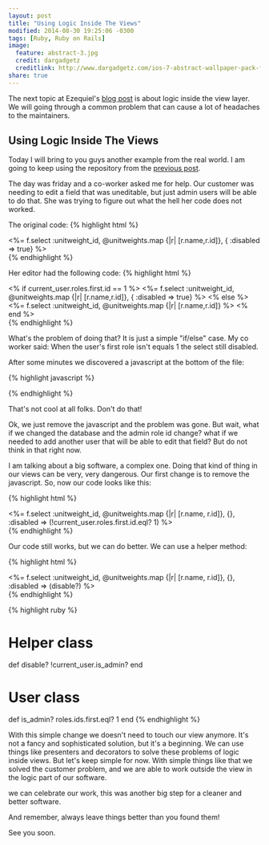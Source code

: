 ```yaml
---
layout: post
title: "Using Logic Inside The Views"
modified: 2014-08-30 19:25:06 -0300
tags: [Ruby, Ruby on Rails]
image:
  feature: abstract-3.jpg
  credit: dargadgetz
  creditlink: http://www.dargadgetz.com/ios-7-abstract-wallpaper-pack-for-iphone-5-and-ipod-touch-retina/
share: true
---
```


The next topic at Ezequiel's [blog post](http://edelpero.svbtle.com/most-common-mistakes-on-legacy-rails-apps?utm_source=gilgomes.com.br) is about logic inside the view layer. We will going through a common problem that can cause a lot of headaches to the maintainers.

## Using Logic Inside The Views

Today I will bring to you guys another example from the real world. I am going to keep using the repository from the [previous post](http://www.gilgomes.com.br/business-logic-outside-models/).

The day was friday and a co-worker asked me for help. Our customer was needing to edit a field that was uneditable, but just admin users will be able to do that. She was trying to figure out what the hell her code does not worked.

The original code:
{% highlight html %}
<div class="row">
  <%= f.select :unitweight_id, @unitweights.map {|r| [r.name,r.id]}, { :disabled => true} %>
</div>
{% endhighlight %}

Her editor had the following code:
{% highlight html %}
<div class="row">
  <% if current_user.roles.first.id == 1 %>
    <%= f.select :unitweight_id, @unitweights.map {|r| [r.name,r.id]}, { :disabled => true} %>
  <% else %>
    <%= f.select :unitweight_id, @unitweights.map {|r| [r.name,r.id]} %>
  <% end %>
</div>
{% endhighlight %}

What's the problem of doing that? It is just a simple "if/else" case. My co worker said: When the user's first role isn't equals 1 the select still disabled.

After some minutes we discovered a javascript at the bottom of the file:

{% highlight javascript %}
<script type="text/javascript">
<% if @editing %>
  document.getElementById("aircraft_unitweight_id").disabled = true;
<% end %>
</script>
{% endhighlight %}

That's not cool at all folks. Don't do that!

Ok, we just remove the javascript and the problem was gone. But wait, what if we changed the database and the admin role id change? what if we needed to add another user that will be able to edit that field? But do not think in that right now.

I am talking about a big software, a complex one. Doing that kind of thing in our views can be very, very dangerous. Our first change is to remove the javascript. So, now our code looks like this:

{% highlight html %}
<div class="row">
  <%= f.select :unitweight_id, @unitweights.map {|r| [r.name, r.id]}, {}, :disabled => (!current_user.roles.first.id.eql? 1) %>
</div>
{% endhighlight %}

Our code still works, but we can do better. We can use a helper method:

{% highlight html %}
<div class="row">
  <%= f.select :unitweight_id, @unitweights.map {|r| [r.name, r.id]}, {}, :disabled => (disable?) %>
</div>
{% endhighlight %}

{% highlight ruby %}
# Helper class
def disable?
  !current_user.is_admin?
end

# User class
def is_admin?
  roles.ids.first.eql? 1
end
{% endhighlight %}

With this simple change we doesn't need to touch our view anymore. It's not a fancy and sophisticated solution, but it's a beginning. We can use things like presenters and decorators to solve these problems of logic inside views. But let's keep simple for now. With simple things like that we solved the customer problem, and we are able to work outside the view in the logic part of our software.

we can celebrate our work, this was another big step for a cleaner and better software.

And remember, always leave things better than you found them!

See you soon.
